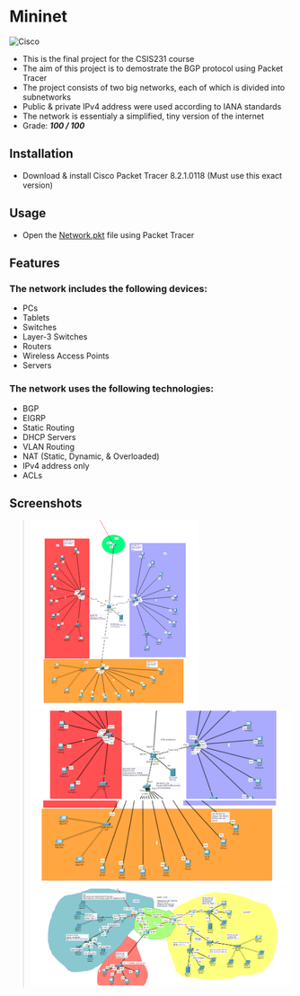 # Mininet

![Cisco](https://img.shields.io/badge/cisco-%23049fd9.svg?style=for-the-badge&logo=cisco&logoColor=black)


- This is the final project for the CSIS231 course
- The aim of this project is to demostrate the BGP protocol using Packet Tracer
- The project consists of two big networks, each of which is divided into subnetworks
- Public & private IPv4 address were used according to IANA standards
- The network is essentialy a simplified, tiny version of the internet
- Grade: _**100 / 100**_

## Installation

- Download & install Cisco Packet Tracer 8.2.1.0118 (Must use this exact version)

## Usage

- Open the [Network.pkt](Network.pkt) file using Packet Tracer 

## Features

### The network includes the following devices:
- PCs
- Tablets
- Switches
- Layer-3 Switches
- Routers
- Wireless Access Points
- Servers


### The network uses the following technologies:
- BGP
- EIGRP
- Static Routing
- DHCP Servers
- VLAN Routing
- NAT (Static, Dynamic, & Overloaded)
- IPv4 address only
- ACLs

## Screenshots

> ![Mininet](images/pk1.1.png)
> ![Mininet](images/pkt1.2.png)
> ![Mininet](images/pkt1.3.png)
> ![Mininet](images/pkt2.1.png)
